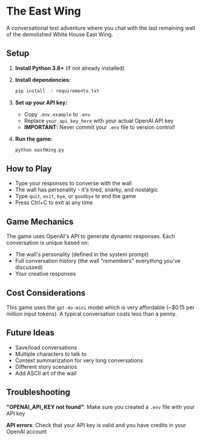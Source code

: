 # The East Wing

A conversational text adventure where you chat with the last remaining wall of the demolished White House East Wing.

## Setup

1. **Install Python 3.8+** (if not already installed)

2. **Install dependencies:**
   ```bash
   pip install -r requirements.txt
   ```

3. **Set up your API key:**
   - Copy `.env.example` to `.env`
   - Replace `your_api_key_here` with your actual OpenAI API key
   - **IMPORTANT:** Never commit your `.env` file to version control!

4. **Run the game:**
   ```bash
   python eastWing.py
   ```

## How to Play

- Type your responses to converse with the wall
- The wall has personality - it's tired, snarky, and nostalgic
- Type `quit`, `exit`, `bye`, or `goodbye` to end the game
- Press Ctrl+C to exit at any time

## Game Mechanics

The game uses OpenAI's API to generate dynamic responses. Each conversation is unique based on:
- The wall's personality (defined in the system prompt)
- Full conversation history (the wall "remembers" everything you've discussed)
- Your creative responses

## Cost Considerations

This game uses the `gpt-4o-mini` model which is very affordable (~$0.15 per million input tokens). A typical conversation costs less than a penny.

## Future Ideas

- Save/load conversations
- Multiple characters to talk to
- Context summarization for very long conversations
- Different story scenarios
- Add ASCII art of the wall

## Troubleshooting

**"OPENAI_API_KEY not found"**: Make sure you created a `.env` file with your API key

**API errors**: Check that your API key is valid and you have credits in your OpenAI account
